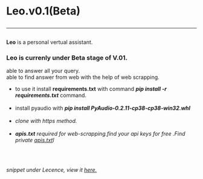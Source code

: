 # Leo.v0.1(Beta)<hr>

<b>Leo</b> is a personal vertual assistant.<br>
<h3> Leo is currenly under Beta stage of V.01.</h3>
able to answer all your query.<br>
able to find answer from web with the help of web scrapping.<br>
<ul>
<li>to use it install <b>requirements.txt</b> with command <b><i>pip install -r requirements.txt</i></b> command.</li><br>
<li>install pyaudio with <b><i>pip install PyAudio-0.2.11-cp38-cp38-win32.whl<i></b></li><br>
<li>clone with https method.</li><br>
<li><b>apis.txt</b> required for web-scrapping.find your api keys for free .Find private <a href="https://github.com/tirtharajsinha/private-files/blob/main/apis.txt">apis.txt</a>l</li>
  </ul>
  <br><br>

snippet under Lecence, view it <a href="https://github.com/tirtharajsinha/vertual-assistant/blob/main/LICENSE">here.</a>
